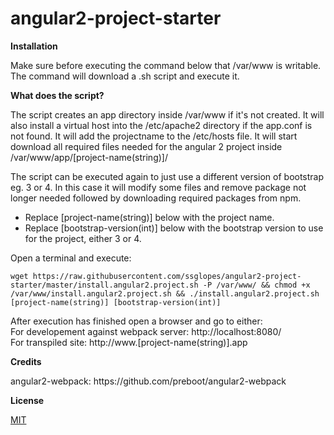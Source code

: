# angular2-project-starter

<strong>Installation</strong><br />
<p>Make sure before executing the command below that /var/www is writable.<br />
The command will download a .sh script and execute it.</p>

<strong>What does the script?</strong><br />
<p>
The script creates an app directory inside /var/www if it's not created.
It will also install a virtual host into the /etc/apache2 directory if the app.conf is not found.
It will add the projectname to the /etc/hosts file.
It will start download all required files needed for the angular 2 project inside /var/www/app/[project-name(string)]/
</p>
<p>
The script can be executed again to just use a different version of bootstrap eg. 3 or 4. 
In this case it will modify some files and remove package not longer needed followed by downloading required packages from npm.
</p>
<ul>
<li>Replace [project-name(string)] below with the project name.</li>
<li>Replace [bootstrap-version(int)] below with the bootstrap version to use for the project, either 3 or 4.</li>
</ul>
Open a terminal and execute:<br />
<code>
wget https://raw.githubusercontent.com/ssglopes/angular2-project-starter/master/install.angular2.project.sh -P /var/www/ && chmod +x /var/www/install.angular2.project.sh && ./install.angular2.project.sh [project-name(string)] [bootstrap-version(int)]
</code>

<p>
After execution has finished open a browser and go to either:<br />
For developement against webpack server: http://localhost:8080/<br />
For transpiled site: http://www.[project-name(string)].app
</p>

<strong>Credits</strong><br />
<p>angular2-webpack: https://github.com/preboot/angular2-webpack</p>

<strong>License</strong><br />
<p><a href="https://raw.githubusercontent.com/ssglopes/angular2-project-starter/master/LICENSE">MIT</a></p>

